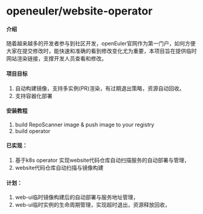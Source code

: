 # openeuler/website-operator

#### 介绍

随着越来越多的开发者参与到社区开发，openEuler官网作为第一门户，如何方便大家在提交修改时，能快速和准确的看到修改变化尤为重要，本项目旨在提供临时网站渲染链接，支撑开发人员查看和修改。

#### 项目目标

1. 自动构建镜像，支持多实例(PR)渲染，有过期退出策略，资源自动回收。
2. 支持容器化部署


#### 安装教程

1.  build RepoScanner image & push image to your registry
2.  build operator

#### 已实现：

1.  基于k8s operator 实现website代码仓库自动扫描服务的自动部署与管理，
2.  website代码仓库自动扫描与镜像构建

#### 计划：

1.  web-ui临时镜像构建后的自动部署与服务地址管理，
2.  web-ui临时实例的生命周期管理，实现超时退出，资源释放回收，

